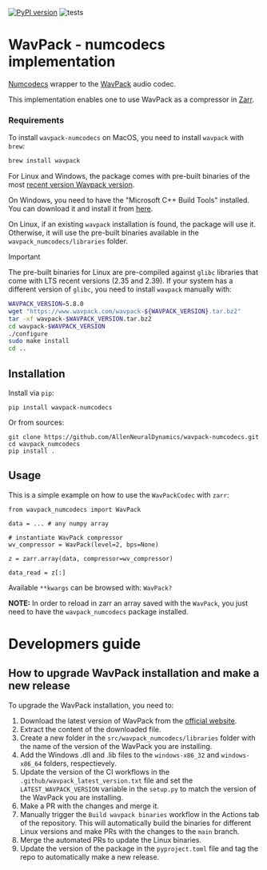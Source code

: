 [![PyPI version](https://badge.fury.io/py/wavpack-numcodecs.svg)](https://badge.fury.io/py/wavpack-numcodecs) ![tests](https://github.com/AllenNeuralDynamics/wavpack-numcodecs/actions/workflows/python-package-cython.yml/badge.svg)


# WavPack - numcodecs implementation

[Numcodecs](https://numcodecs.readthedocs.io/en/latest/index.html) wrapper to the 
[WavPack](https://www.wavpack.com/index.html) audio codec.

This implementation enables one to use WavPack as a compressor in 
[Zarr](https://zarr.readthedocs.io/en/stable/index.html).


### Requirements

To install `wavpack-numcodecs` on MacOS, you need to install `wavpack` with `brew`:

```bash
brew install wavpack
```

For Linux and Windows, the package comes with pre-built binaries of the most 
[recent version Wavpack version](https://github.com/dbry/WavPack/releases/tag/5.8.0).

On Windows, you need to have the "Microsoft C++ Build Tools" installed. You can download it and install it from [here](https://visualstudio.microsoft.com/visual-cpp-build-tools/).

On Linux, if an existing `wavpack` installation is found, the package will use it. Otherwise, it will use the pre-built binaries available in the `wavpack_numcodecs/libraries` folder.

> [!IMPORTANT]
> The pre-built binaries for Linux are pre-compiled against ``glibc`` libraries that come with LTS recent versions 
> (2.35 and 2.39). If your system has a different version of ``glibc``, you need to install `wavpack` manually with:

```bash
WAVPACK_VERSION=5.8.0
wget "https://www.wavpack.com/wavpack-${WAVPACK_VERSION}.tar.bz2"
tar -xf wavpack-$WAVPACK_VERSION.tar.bz2
cd wavpack-$WAVPACK_VERSION
./configure
sudo make install
cd ..
```

## Installation

Install via `pip`:

```
pip install wavpack-numcodecs
```

Or from sources:

```
git clone https://github.com/AllenNeuralDynamics/wavpack-numcodecs.git
cd wavpack_numcodecs
pip install .
```

## Usage

This is a simple example on how to use the `WavPackCodec` with `zarr`:

```
from wavpack_numcodecs import WavPack

data = ... # any numpy array

# instantiate WavPack compressor
wv_compressor = WavPack(level=2, bps=None)

z = zarr.array(data, compressor=wv_compressor)

data_read = z[:]
```
Available `**kwargs` can be browsed with: `WavPack?`

**NOTE:** 
In order to reload in zarr an array saved with the `WavPack`, you just need to have the `wavpack_numcodecs` package
installed.

# Developmers guide

## How to upgrade WavPack installation and make a new release

To upgrade the WavPack installation, you need to:

1. Download the latest version of WavPack from the [official website](https://www.wavpack.com/downloads.html).
2. Extract the content of the downloaded file.
3. Create a new folder in the `src/wavpack_numcodecs/libraries` folder with the name of the version of the WavPack you are installing.
4. Add the Windows .dll and .lib files to the `windows-x86_32` and `windows-x86_64` folders, respectievely.
5. Update the version of the CI workflows in the `.github/wavpack_latest_version.txt` file and set the `LATEST_WAVPACK_VERSION` variable in the `setup.py` to match the version of the WavPack you are installing.
6. Make a PR with the changes and merge it.
7. Manually trigger the `Build wavpack binaries` workflow in the Actions tab of the repository. This will automatically build the binaries for different Linux versions and make PRs with the changes to the `main` branch.
8. Merge the automated PRs to update the Linux binaries.
9. Update the version of the package in the `pyproject.toml` file and tag the repo to automatically make a new release.

